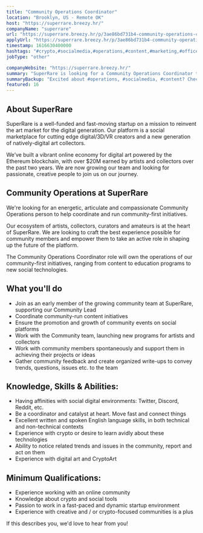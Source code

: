 ```yaml
---
title: "Community Operations Coordinator"
location: "Brooklyn, US - Remote OK"
host: "https://superrare.breezy.hr/"
companyName: "superrare"
url: "https://superrare.breezy.hr/p/3ae86bd731b4-community-operations-coordinator"
applyUrl: "https://superrare.breezy.hr/p/3ae86bd731b4-community-operations-coordinator/apply"
timestamp: 1616630400000
hashtags: "#crypto,#socialmedia,#operations,#content,#marketing,#office,#English"
jobType: "other"

companyWebsite: "https://superrare.breezy.hr/"
summary: "SuperRare is looking for a Community Operations Coordinator that has experience with crypto or desire to learn avidly about these technologies."
summaryBackup: "Excited about #operations, #socialmedia, #content? Check out this job post!"
featured: 16
---
```


## About SuperRare

SuperRare is a well-funded and fast-moving startup on a mission to reinvent the art market for the digital generation. Our platform is a social marketplace for cutting edge digital/3D/VR creators and a new generation of natively-digital art collectors.

We’ve built a vibrant online economy for digital art powered by the Ethereum blockchain, with over $20M earned by artists and collectors over the past two years. We are now growing our team and looking for passionate, creative people to join us on our journey.

## Community Operations at SuperRare

We're looking for an energetic, articulate and compassionate Community Operations person to help coordinate and run community-first initiatives.

Our ecosystem of artists, collectors, curators and amateurs is at the heart of SuperRare. We are looking to craft the best experience possible for community members and empower them to take an active role in shaping up the future of the platform.

The Community Operations Coordinator role will own the operations of our community-first initiatives, ranging from content to education programs to new social technologies.

## What you'll do

*   Join as an early member of the growing community team at SuperRare, supporting our Community Lead
*   Coordinate community-run content initiatives
*   Ensure the promotion and growth of community events on social platforms
*   Work with the Community team, launching new programs for artists and collectors
*   Work with community members spontaneously and support them in achieving their projects or ideas
*   Gather community feedback and create organized write-ups to convey trends, questions, issues etc. to the team

## Knowledge, Skills & Abilities:

*   Having affinities with social digital environments: Twitter, Discord, Reddit, etc.
*   Be a coordinator and catalyst at heart. Move fast and connect things
*   Excellent written and spoken English language skills, in both technical and non-technical contexts
*   Experience with crypto or desire to learn avidly about these technologies
*   Ability to notice related trends and issues in the community, report and act on them
*   Experience with digital art and CryptoArt

## Minimum Qualifications:

*   Experience working with an online community
*   Knowledge about crypto and social tools
*   Passion to work in a fast-paced and dynamic startup environment
*   Experience with creative and / or crypto-focused communities is a plus

If this describes you, we'd love to hear from you!
